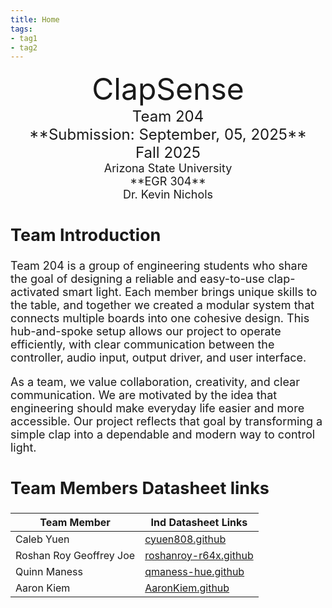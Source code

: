 ```yaml
---
title: Home
tags:
- tag1
- tag2
---
```

<center>
<font size="8">ClapSense<br>
<font size="5">Team 204<br>
**Submission: September, 05, 2025**<br>
Fall 2025<br>
<font size="4">Arizona State University<br>
**EGR 304**<br>
Dr. Kevin Nichols<br>
  

</center>

## Team Introduction
Team 204 is a group of engineering students who share the goal of designing a reliable and easy-to-use clap-activated smart light. Each member brings unique skills to the table, and together we created a modular system that connects multiple boards into one cohesive design. This hub-and-spoke setup allows our project to operate efficiently, with clear communication between the controller, audio input, output driver, and user interface.

As a team, we value collaboration, creativity, and clear communication. We are motivated by the idea that engineering should make everyday life easier and more accessible. Our project reflects that goal by transforming a simple clap into a dependable and modern way to control light.


## Team Members Datasheet links

| **Team Member**        |**Ind Datasheet Links** |
| ---------------------- | -----------------------|
| Caleb Yuen             | [cyuen808.github](https://cyuen808.github.io/) |
| Roshan Roy Geoffrey Joe| [roshanroy-r64x.github](https://roshanroy-r64x.github.io/)
| Quinn Maness           | [qmaness-hue.github](https://qmaness-hue.github.io/) |
| Aaron Kiem             | [AaronKiem.github](https://aaronkiem.github.io/) |
